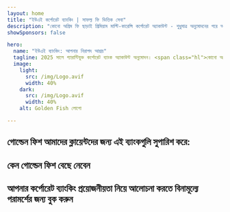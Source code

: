 ```yaml
---
layout: home
title: "ইউএই কর্পোরেট ব্যাংকিং | সাফল্য ফি ভিত্তিক সেবা"
description: "কোনো অগ্রিম ফি ছাড়াই প্রিমিয়াম মাল্টি-কারেন্সি কর্পোরেট অ্যাকাউন্ট - শুধুমাত্র অনুমোদনের পরে অর্থ প্রদান করুন। 96% সাফল্যের হার সহ সম্পূর্ণ আবেদন ব্যবস্থাপনা। গ্যারান্টিযুক্ত অ্যাকাউন্ট খোলা।"
showSponsors: false

hero:
  name: "ইউএই ব্যাংকিং: আপনার নিরাপদ আশ্রয়"
  tagline: 2025 সালে গ্যারান্টিযুক্ত কর্পোরেট ব্যাংক অ্যাকাউন্ট অনুমোদন। <span class="hl">কোনো অগ্রিম ফি নেই</span> - শুধুমাত্র অনুমোদনের পর অর্থ প্রদান করুন। 96% সাফল্যের হার।
  image:
    light:
      src: /img/Logo.avif
      width: 40%
    dark:
      src: /img/Logo.avif
      width: 40%
    alt: Golden Fish লোগো

---
```


<FeatureCards :features="[
  {
    title: 'গ্যারান্টিযুক্ত অ্যাকাউন্ট অনুমোদন',
    bullet: '✓',
    items: [
      'প্রথম অ্যাকাউন্ট অনুমোদনের জন্য দুই মাসের গ্যারান্টি',
      'দ্বিতীয় অ্যাকাউন্টের জন্য তিন মাসের গ্যারান্টি',
      'মানসম্পন্ন ব্যবসায়িক পরিকল্পনা প্রস্তুতি',
      'বিস্তৃত সতর্কতা সহায়তা',
      'ব্যাংকের সাথে সরাসরি যোগাযোগের কৌশল',
      'সম্পূর্ণ ব্যাংকিং প্যাকেজ সেটআপ'
    ],
    linkText: 'Learn more',
    link: '../../corporate-banking-services/guaranteed-account-approvals',
    icon: {
      light: '/video/iStock-2186765808.mp4',
      dark: '/video/iStock-2166377244.mp4',
      alt: 'ব্যাংকিং প্রয়োজনীয়তা',
    }
  },
]" />

<FeatureCards :features="[
  {
    title: 'উচ্চ-ঝুঁকিপূর্ণ ব্যবসার জন্য ইউএই ব্যাংক অ্যাকাউন্ট',
    items: [
      'বর্ধিত সতর্কতা মূল্যায়নে (EDD) বিশেষজ্ঞ নির্দেশনা',
      'লেনদেন পর্যবেক্ষণ এবং ঝুঁকি ব্যবস্থাপনা',
      'কমপ্লায়েন্স নীতি ও পদ্ধতি সেটআপ',
      'ব্যাংক সম্পর্ক ব্যবস্থাপনা',
      'নিয়মিত কমপ্লায়েন্স আপডেট এবং অডিট',
      'অ্যাকাউন্ট নিরাপত্তার জন্য জরুরি পরিকল্পনা'
    ],
    linkText: 'Learn more',
    link: '../../corporate-banking-services/UAE-Bank-Accounts-for-High-Risk-Business',
    icon: {
      light: '/img/iStock-1333000394.avif',
      dark: '/img/iStock-584576538.avif',
      alt: 'ব্যাংকিং সেবা',
    }
  },
  {
    title: 'কমপ্লায়েন্ট থাকুন: আপনার ইউএই ব্যবসা সুরক্ষিত করুন',
    items: [
      'সম্ভাব্য ঝুঁকি চিহ্নিত করতে নিয়মিত কমপ্লায়েন্স অডিট',
      'সরকারি অনুমোদনের জন্য সম্পূর্ণ PRO সেবা',
      'লাইসেন্স নবায়ন ব্যবস্থাপনা এবং সতর্কতা',
      'ব্যাংকিং পরামর্শ এবং অ্যাকাউন্ট রক্ষণাবেক্ষণ',
      'VAT এবং ESR কমপ্লায়েন্স সহায়তা',
      'কর্মচারী ভিসা এবং শ্রম আইন কমপ্লায়েন্স',
      'নিয়ন্ত্রক আপডেট সম্পর্কে প্রশিক্ষণ কর্মশালা'
    ],
    linkText: 'Learn more',
    link: '../../company-registration/Protect-Your-Business',
    icon: {
      light: '/img/iStock-1382278859.jpg',
      dark: '/img/iStock-1867623684.jpg',
      alt: 'ব্যাংকিং সেবা',
    }
  },
  {
    title: 'ইউএই কর্পোরেট ব্যাংকিং সুবিধা',
    items: [
      '**Aa2** মুডিস রেটিং সহ শক্তিশালী ব্যাংকিং সিস্টেম',
      '**1980 সাল থেকে স্থির USD বিনিময় হার**',
      'মূলধন স্থানান্তরে কোনো বিধিনিষেধ নেই',
      'US$184 বিলিয়নের বেশি বৈদেশিক মুদ্রার রিজার্ভ',
      'রাজনৈতিক ও অর্থনৈতিক স্থিতিশীলতা',
      'সরকার-সমর্থিত ব্যাংকিং সিস্টেম',
      'বিশ্বমানের ডিজিটাল ব্যাংকিং'
    ],
    linkText: 'Learn more',
    link: '../../company-registration/banking',
    icon: {
      light: '/img/iStock-1032707788.jpg',
      dark: '/img/iStock-1152367067.avif',
      alt: 'ব্যাংকিং প্রক্রিয়া',
    }
  }
]" />

## গোল্ডেন ফিশ আমাদের ক্লায়েন্টদের জন্য এই ব্যাংকগুলি সুপারিশ করে:

<!--@include: /../../include/recommended-banks.md-->

## কেন গোল্ডেন ফিশ বেছে নেবেন

<BenefitsList :features="[
  {
    icon: '🏢',
    title: 'স্থানীয় UAE বিশেষজ্ঞতা',
    text: 'দুবাইয়ের নিবেদিত বিশেষজ্ঞরা প্রক্রিয়ার প্রতিটি ধাপে দক্ষ পথনির্দেশনা প্রদান করে।'
  },
  {
    icon: '📊',
    title: 'প্রমাণিত সাফল্যের হার',
    text: 'আমাদের প্রিমিয়াম প্রক্রিয়াকরণের মাধ্যমে শতাধিক ভিসা, ব্যাংক অ্যাকাউন্ট এবং কোম্পানি রেজিস্ট্রেশন ইস্যু করে ৯০% এর বেশি অনুমোদনের হার।'
  },
  {
    icon: '💸',
    title: '**সাফল্য-ভিত্তিক ফি**',
    text: '[অনুমোদনের পরেই শুধুমাত্র অর্থ প্রদান করুন](/uae-business/benefits/success-based-fees)। কোনো গোপন খরচ ছাড়াই সম্পূর্ণ স্বচ্ছতা।'
  },
]" />

## আপনার কর্পোরেট ব্যাংকিং প্রয়োজনীয়তা নিয়ে আলোচনা করতে বিনামূল্যে পরামর্শের জন্য বুক করুন

<ContactFormModalNav buttonText="একজন বিশেষজ্ঞের সাথে কথা বলুন" formStyle="display: block; margin: 3rem auto;"/>